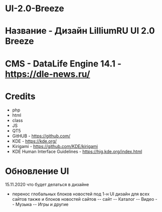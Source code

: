 # UI-2.0-Breeze
# Название - Дизайн LilliumRU UI 2.0 Breeze
# CMS - DataLife Engine 14.1 - https://dle-news.ru/

# Credits
- php
- html
- class
- JS
- QT5
- GitHUB - https://github.com/
- KDE - https://kde.org/
- Kirigami - https://github.com/KDE/kirigami
- KDE Human Interface Guidelines - https://hig.kde.org/index.html

# Обновление UI
15.11.2020 что будет делаться в дизайне
- перенос глобальных блоков новостей под 1-н UI дизайн для всех сайтов также и блоков новостей сайтов
-- сайт
-- Каталог
-- Видео
-- Музыка
-- Игры
и другие
